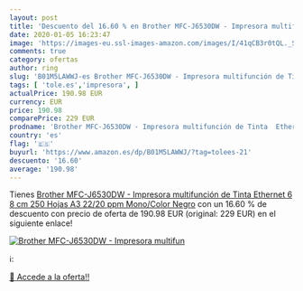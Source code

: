 ```yaml
---
layout: post
title: 'Descuento del 16.60 % en Brother MFC-J6530DW - Impresora multifun'
date: 2020-01-05 16:23:47
image: 'https://images-eu.ssl-images-amazon.com/images/I/41qCB3r0tQL._SL200_.jpg'
comments: true
category: ofertas
author: ring
slug: 'B01M5LAWWJ-es Brother MFC-J6530DW - Impresora multifunción de Tinta...'
tags: [ 'tole.es','impresora', ]
actualPrice: 190.98 EUR
currency: EUR
price: 190.98
comparePrice: 229 EUR
prodname: 'Brother MFC-J6530DW - Impresora multifunción de Tinta  Ethernet  6 8 cm  250 Hojas A3  22/20 ppm Mono/Color   Negro'
country: 'es'
flag: '🇪🇸'
buyurl: 'https://www.amazon.es/dp/B01M5LAWWJ/?tag=tolees-21'
descuento: '16.60'
average: '190.98'
---
```


Tienes [Brother MFC-J6530DW - Impresora multifunción de Tinta  Ethernet  6 8 cm  250 Hojas A3  22/20 ppm Mono/Color   Negro](https://www.amazon.es/dp/B01M5LAWWJ/?tag=tolees-21) con un 16.60 % de descuento con precio de oferta de 190.98 EUR (original: 229 EUR) en el siguiente enlace!

[![Brother MFC-J6530DW - Impresora multifun](https://images-eu.ssl-images-amazon.com/images/I/41qCB3r0tQL._SL200_.jpg)](https://www.amazon.es/dp/B01M5LAWWJ/?tag=tolees-21)

ℹ️:


[🛒 Accede a la oferta!!](https://www.amazon.es/dp/B01M5LAWWJ/?tag=tolees-21)
